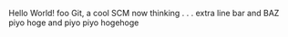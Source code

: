 Hello World!
foo
Git, a cool SCM
now thinking . . .
extra line
bar and BAZ
piyo hoge and piyo piyo
hogehoge
